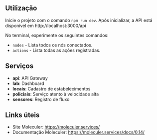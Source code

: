 ## Utilização
Inicie o projeto com o comando `npm run dev`. 
Após inicializar, a API está disponível em http://localhost:3000/api 

No terminal, experimente os seguintes comandos:
- `nodes` - Lista todos os nós conectados.
- `actions` - Lista todas as ações registradas.



## Serviços
- **api**: API Gateway
- **lab**: Dashboard
- **locais**: Cadastro de estabelecimentos
- **policiais**: Serviço atento à velocidade alta
- **sensores**: Registro de fluxo


## Links úteis

* Site Moleculer: https://moleculer.services/
* Documentação Moleculer: https://moleculer.services/docs/0.14/
